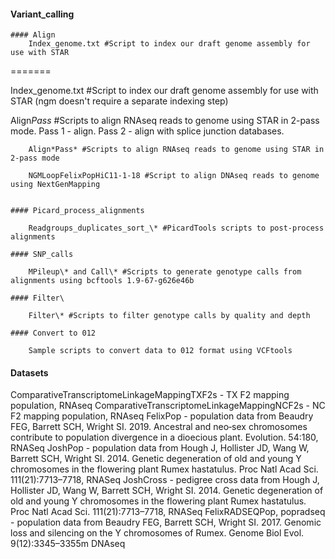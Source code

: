 #### Variant_calling

	#### Align
		Index_genome.txt #Script to index our draft genome assembly for use with STAR
=======
 
Index_genome.txt #Script to index our draft genome assembly for use with STAR (ngm doesn't require a separate indexing step)

Align*Pass* #Scripts to align RNAseq reads to genome using STAR in 2-pass mode. Pass 1 - align. Pass 2 - align with splice junction databases.

		Align*Pass* #Scripts to align RNAseq reads to genome using STAR in 2-pass mode

		NGMLoopFelixPopHiC11-1-18 #Script to align DNAseq reads to genome using NextGenMapping


	#### Picard_process_alignments

		Readgroups_duplicates_sort_\* #PicardTools scripts to post-process alignments

	#### SNP_calls
		
		MPileup\* and Call\* #Scripts to generate genotype calls from alignments using bcftools 1.9-67-g626e46b

	#### Filter\
	
		Filter\* #Scripts to filter genotype calls by quality and depth
		
	#### Convert to 012
		
		Sample scripts to convert data to 012 format using VCFtools

#### Datasets 

ComparativeTranscriptomeLinkageMappingTXF2s - TX F2 mapping population, RNAseq
ComparativeTranscriptomeLinkageMappingNCF2s - NC F2 mapping population, RNAseq
FelixPop - population data from Beaudry FEG, Barrett SCH, Wright SI. 2019. Ancestral and neo‐sex chromosomes contribute to population divergence in a dioecious plant. Evolution. 54:180, RNASeq
JoshPop - population data from Hough J, Hollister JD, Wang W, Barrett SCH, Wright SI. 2014. Genetic degeneration of old and young Y chromosomes in the flowering plant Rumex hastatulus. Proc Natl Acad Sci. 111(21):7713–7718, RNASeq
JoshCross - pedigree cross data from Hough J, Hollister JD, Wang W, Barrett SCH, Wright SI. 2014. Genetic degeneration of old and young Y chromosomes in the flowering plant Rumex hastatulus. Proc Natl Acad Sci. 111(21):7713–7718, RNASeq
FelixRADSEQPop, popradseq - population data from Beaudry FEG, Barrett SCH, Wright SI. 2017. Genomic loss and silencing on the Y chromosomes of Rumex. Genome Biol Evol. 9(12):3345–3355m DNAseq
